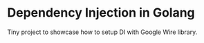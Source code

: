# Dependency Injection in Golang

Tiny project to showcase how to setup DI with Google Wire library.

